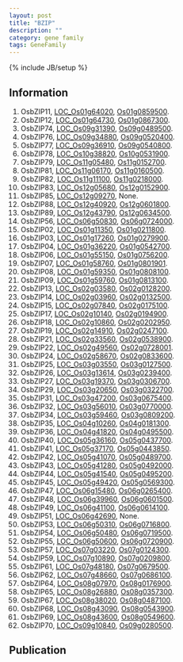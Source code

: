 ```yaml
---
layout: post
title: "BZIP"
description: ""
category: gene family
tags: GeneFamily
---
```

{% include JB/setup %}

## Information
1. OsbZIP11, [LOC_Os01g64020](http://rice.plantbiology.msu.edu/cgi-bin/ORF_infopage.cgi?orf=LOC_Os01g64020), [Os01g0859500](http://rapdb.dna.affrc.go.jp/viewer/gbrowse_details/irgsp1?name=Os01g0859500).
2. OsbZIP12, [LOC_Os01g64730](http://rice.plantbiology.msu.edu/cgi-bin/ORF_infopage.cgi?orf=LOC_Os01g64730), [Os01g0867300](http://rapdb.dna.affrc.go.jp/viewer/gbrowse_details/irgsp1?name=Os01g0867300).
3. OsbZIP74, [LOC_Os09g31390](http://rice.plantbiology.msu.edu/cgi-bin/ORF_infopage.cgi?orf=LOC_Os09g31390), [Os09g0489500](http://rapdb.dna.affrc.go.jp/viewer/gbrowse_details/irgsp1?name=Os09g0489500).
4. OsbZIP76, [LOC_Os09g34880](http://rice.plantbiology.msu.edu/cgi-bin/ORF_infopage.cgi?orf=LOC_Os09g34880), [Os09g0520400](http://rapdb.dna.affrc.go.jp/viewer/gbrowse_details/irgsp1?name=Os09g0520400).
5. OsbZIP77, [LOC_Os09g36910](http://rice.plantbiology.msu.edu/cgi-bin/ORF_infopage.cgi?orf=LOC_Os09g36910), [Os09g0540800](http://rapdb.dna.affrc.go.jp/viewer/gbrowse_details/irgsp1?name=Os09g0540800).
6. OsbZIP78, [LOC_Os10g38820](http://rice.plantbiology.msu.edu/cgi-bin/ORF_infopage.cgi?orf=LOC_Os10g38820), [Os10g0531900](http://rapdb.dna.affrc.go.jp/viewer/gbrowse_details/irgsp1?name=Os10g0531900).
7. OsbZIP79, [LOC_Os11g05480](http://rice.plantbiology.msu.edu/cgi-bin/ORF_infopage.cgi?orf=LOC_Os11g05480), [Os11g0152700](http://rapdb.dna.affrc.go.jp/viewer/gbrowse_details/irgsp1?name=Os11g0152700).
8. OsbZIP81, [LOC_Os11g06170](http://rice.plantbiology.msu.edu/cgi-bin/ORF_infopage.cgi?orf=LOC_Os11g06170), [Os11g0160500](http://rapdb.dna.affrc.go.jp/viewer/gbrowse_details/irgsp1?name=Os11g0160500).
9. OsbZIP82, [LOC_Os11g11100](http://rice.plantbiology.msu.edu/cgi-bin/ORF_infopage.cgi?orf=LOC_Os11g11100), [Os11g0218000](http://rapdb.dna.affrc.go.jp/viewer/gbrowse_details/irgsp1?name=Os11g0218000).
10. OsbZIP83, [LOC_Os12g05680](http://rice.plantbiology.msu.edu/cgi-bin/ORF_infopage.cgi?orf=LOC_Os12g05680), [Os12g0152900](http://rapdb.dna.affrc.go.jp/viewer/gbrowse_details/irgsp1?name=Os12g0152900).
11. OsbZIP85, [LOC_Os12g09270](http://rice.plantbiology.msu.edu/cgi-bin/ORF_infopage.cgi?orf=LOC_Os12g09270), None.
12. OsbZIP88, [LOC_Os12g40920](http://rice.plantbiology.msu.edu/cgi-bin/ORF_infopage.cgi?orf=LOC_Os12g40920), [Os12g0601800](http://rapdb.dna.affrc.go.jp/viewer/gbrowse_details/irgsp1?name=Os12g0601800).
13. OsbZIP89, [LOC_Os12g43790](http://rice.plantbiology.msu.edu/cgi-bin/ORF_infopage.cgi?orf=LOC_Os12g43790), [Os12g0634500](http://rapdb.dna.affrc.go.jp/viewer/gbrowse_details/irgsp1?name=Os12g0634500).
14. OsbZIP56, [LOC_Os06g50830](http://rice.plantbiology.msu.edu/cgi-bin/ORF_infopage.cgi?orf=LOC_Os06g50830), [Os06g0724000](http://rapdb.dna.affrc.go.jp/viewer/gbrowse_details/irgsp1?name=Os06g0724000).
15. OsbZIP02, [LOC_Os01g11350](http://rice.plantbiology.msu.edu/cgi-bin/ORF_infopage.cgi?orf=LOC_Os01g11350), [Os01g0211800](http://rapdb.dna.affrc.go.jp/viewer/gbrowse_details/irgsp1?name=Os01g0211800).
16. OsbZIP03, [LOC_Os01g17260](http://rice.plantbiology.msu.edu/cgi-bin/ORF_infopage.cgi?orf=LOC_Os01g17260), [Os01g0279900](http://rapdb.dna.affrc.go.jp/viewer/gbrowse_details/irgsp1?name=Os01g0279900).
17. OsbZIP04, [LOC_Os01g36220](http://rice.plantbiology.msu.edu/cgi-bin/ORF_infopage.cgi?orf=LOC_Os01g36220), [Os01g0542700](http://rapdb.dna.affrc.go.jp/viewer/gbrowse_details/irgsp1?name=Os01g0542700).
18. OsbZIP06, [LOC_Os01g55150](http://rice.plantbiology.msu.edu/cgi-bin/ORF_infopage.cgi?orf=LOC_Os01g55150), [Os01g0756200](http://rapdb.dna.affrc.go.jp/viewer/gbrowse_details/irgsp1?name=Os01g0756200).
19. OsbZIP07, [LOC_Os01g58760](http://rice.plantbiology.msu.edu/cgi-bin/ORF_infopage.cgi?orf=LOC_Os01g58760), [Os01g0801901](http://rapdb.dna.affrc.go.jp/viewer/gbrowse_details/irgsp1?name=Os01g0801901).
20. OsbZIP08, [LOC_Os01g59350](http://rice.plantbiology.msu.edu/cgi-bin/ORF_infopage.cgi?orf=LOC_Os01g59350), [Os01g0808100](http://rapdb.dna.affrc.go.jp/viewer/gbrowse_details/irgsp1?name=Os01g0808100).
21. OsbZIP09, [LOC_Os01g59760](http://rice.plantbiology.msu.edu/cgi-bin/ORF_infopage.cgi?orf=LOC_Os01g59760), [Os01g0813100](http://rapdb.dna.affrc.go.jp/viewer/gbrowse_details/irgsp1?name=Os01g0813100).
22. OsbZIP13, [LOC_Os02g03580](http://rice.plantbiology.msu.edu/cgi-bin/ORF_infopage.cgi?orf=LOC_Os02g03580), [Os02g0128200](http://rapdb.dna.affrc.go.jp/viewer/gbrowse_details/irgsp1?name=Os02g0128200).
23. OsbZIP14, [LOC_Os02g03960](http://rice.plantbiology.msu.edu/cgi-bin/ORF_infopage.cgi?orf=LOC_Os02g03960), [Os02g0132500](http://rapdb.dna.affrc.go.jp/viewer/gbrowse_details/irgsp1?name=Os02g0132500).
24. OsbZIP15, [LOC_Os02g07840](http://rice.plantbiology.msu.edu/cgi-bin/ORF_infopage.cgi?orf=LOC_Os02g07840), [Os02g0175100](http://rapdb.dna.affrc.go.jp/viewer/gbrowse_details/irgsp1?name=Os02g0175100).
25. OsbZIP17, [LOC_Os02g10140](http://rice.plantbiology.msu.edu/cgi-bin/ORF_infopage.cgi?orf=LOC_Os02g10140), [Os02g0194900](http://rapdb.dna.affrc.go.jp/viewer/gbrowse_details/irgsp1?name=Os02g0194900).
26. OsbZIP18, [LOC_Os02g10860](http://rice.plantbiology.msu.edu/cgi-bin/ORF_infopage.cgi?orf=LOC_Os02g10860), [Os02g0202950](http://rapdb.dna.affrc.go.jp/viewer/gbrowse_details/irgsp1?name=Os02g0202950).
27. OsbZIP19, [LOC_Os02g14910](http://rice.plantbiology.msu.edu/cgi-bin/ORF_infopage.cgi?orf=LOC_Os02g14910), [Os02g0247100](http://rapdb.dna.affrc.go.jp/viewer/gbrowse_details/irgsp1?name=Os02g0247100).
28. OsbZIP21, [LOC_Os02g33560](http://rice.plantbiology.msu.edu/cgi-bin/ORF_infopage.cgi?orf=LOC_Os02g33560), [Os02g0538900](http://rapdb.dna.affrc.go.jp/viewer/gbrowse_details/irgsp1?name=Os02g0538900).
29. OsbZIP22, [LOC_Os02g49560](http://rice.plantbiology.msu.edu/cgi-bin/ORF_infopage.cgi?orf=LOC_Os02g49560), [Os02g0728001](http://rapdb.dna.affrc.go.jp/viewer/gbrowse_details/irgsp1?name=Os02g0728001).
30. OsbZIP24, [LOC_Os02g58670](http://rice.plantbiology.msu.edu/cgi-bin/ORF_infopage.cgi?orf=LOC_Os02g58670), [Os02g0833600](http://rapdb.dna.affrc.go.jp/viewer/gbrowse_details/irgsp1?name=Os02g0833600).
31. OsbZIP25, [LOC_Os03g03550](http://rice.plantbiology.msu.edu/cgi-bin/ORF_infopage.cgi?orf=LOC_Os03g03550), [Os03g0127500](http://rapdb.dna.affrc.go.jp/viewer/gbrowse_details/irgsp1?name=Os03g0127500).
32. OsbZIP26, [LOC_Os03g13614](http://rice.plantbiology.msu.edu/cgi-bin/ORF_infopage.cgi?orf=LOC_Os03g13614), [Os03g0239400](http://rapdb.dna.affrc.go.jp/viewer/gbrowse_details/irgsp1?name=Os03g0239400).
33. OsbZIP27, [LOC_Os03g19370](http://rice.plantbiology.msu.edu/cgi-bin/ORF_infopage.cgi?orf=LOC_Os03g19370), [Os03g0306700](http://rapdb.dna.affrc.go.jp/viewer/gbrowse_details/irgsp1?name=Os03g0306700).
34. OsbZIP29, [LOC_Os03g20650](http://rice.plantbiology.msu.edu/cgi-bin/ORF_infopage.cgi?orf=LOC_Os03g20650), [Os03g0322700](http://rapdb.dna.affrc.go.jp/viewer/gbrowse_details/irgsp1?name=Os03g0322700).
35. OsbZIP31, [LOC_Os03g47200](http://rice.plantbiology.msu.edu/cgi-bin/ORF_infopage.cgi?orf=LOC_Os03g47200), [Os03g0675400](http://rapdb.dna.affrc.go.jp/viewer/gbrowse_details/irgsp1?name=Os03g0675400).
36. OsbZIP32, [LOC_Os03g56010](http://rice.plantbiology.msu.edu/cgi-bin/ORF_infopage.cgi?orf=LOC_Os03g56010), [Os03g0770000](http://rapdb.dna.affrc.go.jp/viewer/gbrowse_details/irgsp1?name=Os03g0770000).
37. OsbZIP34, [LOC_Os03g59460](http://rice.plantbiology.msu.edu/cgi-bin/ORF_infopage.cgi?orf=LOC_Os03g59460), [Os03g0809200](http://rapdb.dna.affrc.go.jp/viewer/gbrowse_details/irgsp1?name=Os03g0809200).
38. OsbZIP35, [LOC_Os04g10260](http://rice.plantbiology.msu.edu/cgi-bin/ORF_infopage.cgi?orf=LOC_Os04g10260), [Os04g0181300](http://rapdb.dna.affrc.go.jp/viewer/gbrowse_details/irgsp1?name=Os04g0181300).
39. OsbZIP36, [LOC_Os04g41820](http://rice.plantbiology.msu.edu/cgi-bin/ORF_infopage.cgi?orf=LOC_Os04g41820), [Os04g0495500](http://rapdb.dna.affrc.go.jp/viewer/gbrowse_details/irgsp1?name=Os04g0495500).
40. OsbZIP40, [LOC_Os05g36160](http://rice.plantbiology.msu.edu/cgi-bin/ORF_infopage.cgi?orf=LOC_Os05g36160), [Os05g0437700](http://rapdb.dna.affrc.go.jp/viewer/gbrowse_details/irgsp1?name=Os05g0437700).
41. OsbZIP41, [LOC_Os05g37170](http://rice.plantbiology.msu.edu/cgi-bin/ORF_infopage.cgi?orf=LOC_Os05g37170), [Os05g0443850](http://rapdb.dna.affrc.go.jp/viewer/gbrowse_details/irgsp1?name=Os05g0443850).
42. OsbZIP42, [LOC_Os05g41070](http://rice.plantbiology.msu.edu/cgi-bin/ORF_infopage.cgi?orf=LOC_Os05g41070), [Os05g0489700](http://rapdb.dna.affrc.go.jp/viewer/gbrowse_details/irgsp1?name=Os05g0489700).
43. OsbZIP43, [LOC_Os05g41280](http://rice.plantbiology.msu.edu/cgi-bin/ORF_infopage.cgi?orf=LOC_Os05g41280), [Os05g0492000](http://rapdb.dna.affrc.go.jp/viewer/gbrowse_details/irgsp1?name=Os05g0492000).
44. OsbZIP44, [LOC_Os05g41540](http://rice.plantbiology.msu.edu/cgi-bin/ORF_infopage.cgi?orf=LOC_Os05g41540), [Os05g0495200](http://rapdb.dna.affrc.go.jp/viewer/gbrowse_details/irgsp1?name=Os05g0495200).
45. OsbZIP45, [LOC_Os05g49420](http://rice.plantbiology.msu.edu/cgi-bin/ORF_infopage.cgi?orf=LOC_Os05g49420), [Os05g0569300](http://rapdb.dna.affrc.go.jp/viewer/gbrowse_details/irgsp1?name=Os05g0569300).
46. OsbZIP47, [LOC_Os06g15480](http://rice.plantbiology.msu.edu/cgi-bin/ORF_infopage.cgi?orf=LOC_Os06g15480), [Os06g0265400](http://rapdb.dna.affrc.go.jp/viewer/gbrowse_details/irgsp1?name=Os06g0265400).
47. OsbZIP48, [LOC_Os06g39960](http://rice.plantbiology.msu.edu/cgi-bin/ORF_infopage.cgi?orf=LOC_Os06g39960), [Os06g0601500](http://rapdb.dna.affrc.go.jp/viewer/gbrowse_details/irgsp1?name=Os06g0601500).
48. OsbZIP49, [LOC_Os06g41100](http://rice.plantbiology.msu.edu/cgi-bin/ORF_infopage.cgi?orf=LOC_Os06g41100), [Os06g0614100](http://rapdb.dna.affrc.go.jp/viewer/gbrowse_details/irgsp1?name=Os06g0614100).
49. OsbZIP51, [LOC_Os06g42690](http://rice.plantbiology.msu.edu/cgi-bin/ORF_infopage.cgi?orf=LOC_Os06g42690), None.
50. OsbZIP53, [LOC_Os06g50310](http://rice.plantbiology.msu.edu/cgi-bin/ORF_infopage.cgi?orf=LOC_Os06g50310), [Os06g0716800](http://rapdb.dna.affrc.go.jp/viewer/gbrowse_details/irgsp1?name=Os06g0716800).
51. OsbZIP54, [LOC_Os06g50480](http://rice.plantbiology.msu.edu/cgi-bin/ORF_infopage.cgi?orf=LOC_Os06g50480), [Os06g0719500](http://rapdb.dna.affrc.go.jp/viewer/gbrowse_details/irgsp1?name=Os06g0719500).
52. OsbZIP55, [LOC_Os06g50600](http://rice.plantbiology.msu.edu/cgi-bin/ORF_infopage.cgi?orf=LOC_Os06g50600), [Os06g0720900](http://rapdb.dna.affrc.go.jp/viewer/gbrowse_details/irgsp1?name=Os06g0720900).
53. OsbZIP57, [LOC_Os07g03220](http://rice.plantbiology.msu.edu/cgi-bin/ORF_infopage.cgi?orf=LOC_Os07g03220), [Os07g0124300](http://rapdb.dna.affrc.go.jp/viewer/gbrowse_details/irgsp1?name=Os07g0124300).
54. OsbZIP59, [LOC_Os07g10890](http://rice.plantbiology.msu.edu/cgi-bin/ORF_infopage.cgi?orf=LOC_Os07g10890), [Os07g0209800](http://rapdb.dna.affrc.go.jp/viewer/gbrowse_details/irgsp1?name=Os07g0209800).
55. OsbZIP61, [LOC_Os07g48180](http://rice.plantbiology.msu.edu/cgi-bin/ORF_infopage.cgi?orf=LOC_Os07g48180), [Os07g0679500](http://rapdb.dna.affrc.go.jp/viewer/gbrowse_details/irgsp1?name=Os07g0679500).
56. OsbZIP62, [LOC_Os07g48660](http://rice.plantbiology.msu.edu/cgi-bin/ORF_infopage.cgi?orf=LOC_Os07g48660), [Os07g0686100](http://rapdb.dna.affrc.go.jp/viewer/gbrowse_details/irgsp1?name=Os07g0686100).
57. OsbZIP64, [LOC_Os08g07970](http://rice.plantbiology.msu.edu/cgi-bin/ORF_infopage.cgi?orf=LOC_Os08g07970), [Os08g0176900](http://rapdb.dna.affrc.go.jp/viewer/gbrowse_details/irgsp1?name=Os08g0176900).
58. OsbZIP65, [LOC_Os08g26880](http://rice.plantbiology.msu.edu/cgi-bin/ORF_infopage.cgi?orf=LOC_Os08g26880), [Os08g0357300](http://rapdb.dna.affrc.go.jp/viewer/gbrowse_details/irgsp1?name=Os08g0357300).
59. OsbZIP67, [LOC_Os08g38020](http://rice.plantbiology.msu.edu/cgi-bin/ORF_infopage.cgi?orf=LOC_Os08g38020), [Os08g0487100](http://rapdb.dna.affrc.go.jp/viewer/gbrowse_details/irgsp1?name=Os08g0487100).
60. OsbZIP68, [LOC_Os08g43090](http://rice.plantbiology.msu.edu/cgi-bin/ORF_infopage.cgi?orf=LOC_Os08g43090), [Os08g0543900](http://rapdb.dna.affrc.go.jp/viewer/gbrowse_details/irgsp1?name=Os08g0543900).
61. OsbZIP69, [LOC_Os08g43600](http://rice.plantbiology.msu.edu/cgi-bin/ORF_infopage.cgi?orf=LOC_Os08g43600), [Os08g0549600](http://rapdb.dna.affrc.go.jp/viewer/gbrowse_details/irgsp1?name=Os08g0549600).
62. OsbZIP70, [LOC_Os09g10840](http://rice.plantbiology.msu.edu/cgi-bin/ORF_infopage.cgi?orf=LOC_Os09g10840), [Os09g0280500](http://rapdb.dna.affrc.go.jp/viewer/gbrowse_details/irgsp1?name=Os09g0280500).

## Publication


